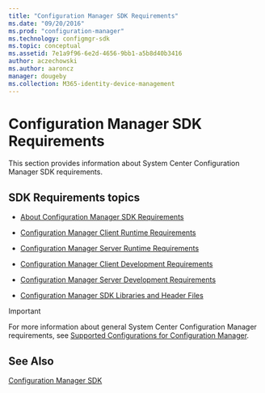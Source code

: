 ```yaml
---
title: "Configuration Manager SDK Requirements"
ms.date: "09/20/2016"
ms.prod: "configuration-manager"
ms.technology: configmgr-sdk
ms.topic: conceptual
ms.assetid: 7e1a9f96-6e2d-4656-9bb1-a5b8d40b3416
author: aczechowski
ms.author: aaroncz
manager: dougeby
ms.collection: M365-identity-device-management
---
```

# Configuration Manager SDK Requirements
This section provides information about System Center Configuration Manager SDK requirements.  

## SDK Requirements topics  

-   [About Configuration Manager SDK Requirements](../../../develop/core/reqs/about-configuration-manager-sdk-requirements.md)  

-   [Configuration Manager Client Runtime Requirements](../../../develop/core/reqs/client-runtime-requirements.md)  

-   [Configuration Manager Server Runtime Requirements](../../../develop/core/reqs/server-runtime-requirements.md)  

-   [Configuration Manager Client Development Requirements](../../../develop/core/reqs/client-development-requirements.md)  

-   [Configuration Manager Server Development Requirements](../../../develop/core/reqs/server-development-requirements.md)  

-   [Configuration Manager SDK Libraries and Header Files](../../../develop/core/reqs/configuration-manager-sdk-libraries-and-header-files.md)  

> [!IMPORTANT]
>  For more information about general System Center Configuration Manager requirements, see [Supported Configurations for Configuration Manager](http://go.microsoft.com/fwlink/p/?LinkId=248211).  

## See Also  
 [Configuration Manager SDK](../../../develop/core/misc/system-center-configuration-manager-sdk.md)
